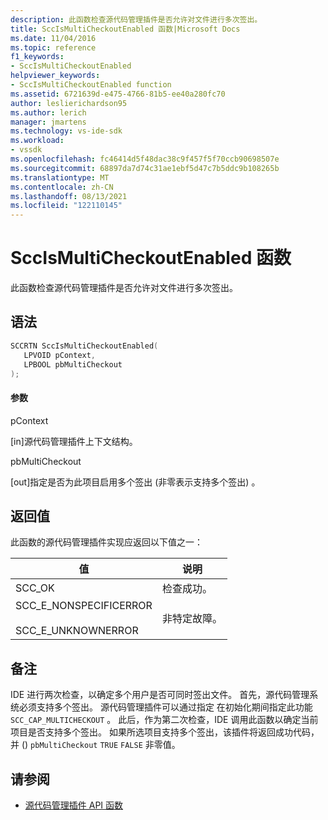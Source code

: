 ```yaml
---
description: 此函数检查源代码管理插件是否允许对文件进行多次签出。
title: SccIsMultiCheckoutEnabled 函数|Microsoft Docs
ms.date: 11/04/2016
ms.topic: reference
f1_keywords:
- SccIsMultiCheckoutEnabled
helpviewer_keywords:
- SccIsMultiCheckoutEnabled function
ms.assetid: 6721639d-e475-4766-81b5-ee40a280fc70
author: leslierichardson95
ms.author: lerich
manager: jmartens
ms.technology: vs-ide-sdk
ms.workload:
- vssdk
ms.openlocfilehash: fc46414d5f48dac38c9f457f5f70ccb90698507e
ms.sourcegitcommit: 68897da7d74c31ae1ebf5d47c7b5ddc9b108265b
ms.translationtype: MT
ms.contentlocale: zh-CN
ms.lasthandoff: 08/13/2021
ms.locfileid: "122110145"
---
```

# <a name="sccismulticheckoutenabled-function"></a>SccIsMultiCheckoutEnabled 函数
此函数检查源代码管理插件是否允许对文件进行多次签出。

## <a name="syntax"></a>语法

```cpp
SCCRTN SccIsMultiCheckoutEnabled(
   LPVOID pContext,
   LPBOOL pbMultiCheckout
);
```

#### <a name="parameters"></a>参数
 pContext

[in]源代码管理插件上下文结构。

 pbMultiCheckout

[out]指定是否为此项目启用多个签出 (非零表示支持多个签出) 。

## <a name="return-value"></a>返回值
 此函数的源代码管理插件实现应返回以下值之一：

|值|说明|
|-----------|-----------------|
|SCC_OK|检查成功。|
|SCC_E_NONSPECIFICERROR<br /><br /> SCC_E_UNKNOWNERROR|非特定故障。|

## <a name="remarks"></a>备注
 IDE 进行两次检查，以确定多个用户是否可同时签出文件。 首先，源代码管理系统必须支持多个签出。 源代码管理插件可以通过指定 在初始化期间指定此功能 `SCC_CAP_MULTICHECKOUT` 。 此后，作为第二次检查，IDE 调用此函数以确定当前项目是否支持多个签出。 如果所选项目支持多个签出，该插件将返回成功代码，并 () `pbMultiCheckout` `TRUE` `FALSE` 非零值。

## <a name="see-also"></a>请参阅
- [源代码管理插件 API 函数](../extensibility/source-control-plug-in-api-functions.md)
